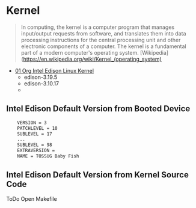 # Kernel

> In computing, the kernel is a computer program that manages input/output requests from software, and translates them into data processing instructions for the central processing unit and other electronic components of a computer. The kernel is a fundamental part of a modern computer's operating system. [Wikipedia](https://en.wikipedia.org/wiki/Kernel_(operating_system)

- [01 Org Intel Edison Linux Kernel](https://github.com/01org/edison-linux)
  - edison-3.19.5
  - edison-3.10.17
  - 
## Intel Edison Default Version from Booted Device

```sh
    VERSION = 3
    PATCHLEVEL = 10
    SUBLEVEL = 17
    ...
    SUBLEVEL = 98
    EXTRAVERSION =
    NAME = TOSSUG Baby Fish
```

## Intel Edison Default Version from Kernel Source Code

ToDo Open Makefile